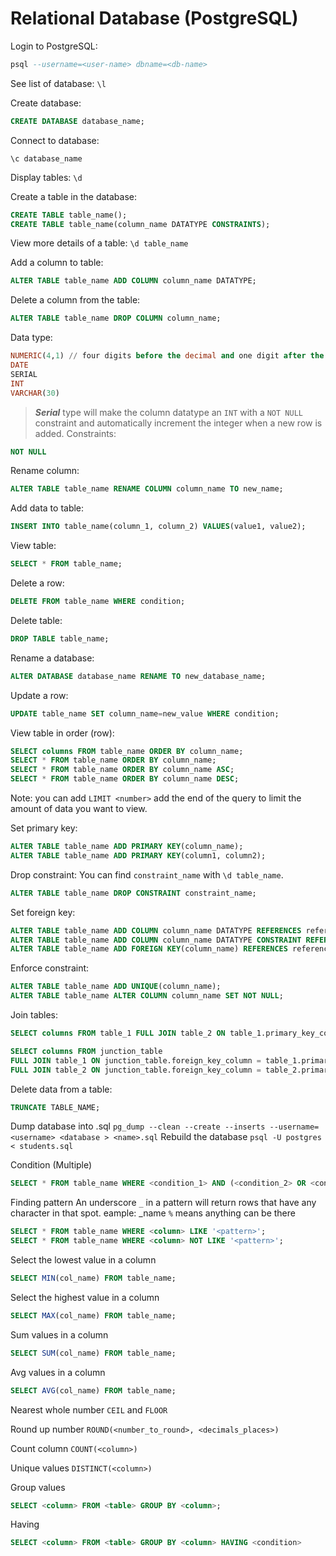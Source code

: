 # Relational Database (PostgreSQL)

Login to PostgreSQL:
```sql
psql --username=<user-name> dbname=<db-name>
```
See list of database:
`
\l
`

Create database:
```sql
CREATE DATABASE database_name;
```
Connect to database:
```
\c database_name
```
Display tables:
`
\d
`

Create a table in the database:
```sql
CREATE TABLE table_name();
CREATE TABLE table_name(column_name DATATYPE CONSTRAINTS);

```
View more details of a table:
`
\d table_name
`

Add a column to table:
```sql
ALTER TABLE table_name ADD COLUMN column_name DATATYPE;
```
Delete a column from the table:
```sql
ALTER TABLE table_name DROP COLUMN column_name;
```
Data type:
```sql
NUMERIC(4,1) // four digits before the decimal and one digit after the decimal
DATE
SERIAL
INT
VARCHAR(30)
```
> ***Serial*** type will make the column datatype an `INT` with a `NOT NULL` constraint and automatically increment the integer when a new row is added.
Constraints:
```sql
NOT NULL
```
Rename column:
```sql
ALTER TABLE table_name RENAME COLUMN column_name TO new_name;
```
Add data to table:
```sql
INSERT INTO table_name(column_1, column_2) VALUES(value1, value2);
```
View table:
```sql
SELECT * FROM table_name;
```
Delete a row:
```sql
DELETE FROM table_name WHERE condition;
```
Delete table:
```sql
DROP TABLE table_name;
```
Rename a database:
```sql
ALTER DATABASE database_name RENAME TO new_database_name;
```
Update a row:
```sql
UPDATE table_name SET column_name=new_value WHERE condition;
```
View table in order (row):
```sql
SELECT columns FROM table_name ORDER BY column_name;
SELECT * FROM table_name ORDER BY column_name;
SELECT * FROM table_name ORDER BY column_name ASC;
SELECT * FROM table_name ORDER BY column_name DESC;
```

Note: you can add `LIMIT <number>` add the end of the query to limit the amount of data you want to view.

Set primary key:
```sql
ALTER TABLE table_name ADD PRIMARY KEY(column_name);
ALTER TABLE table_name ADD PRIMARY KEY(column1, column2);
```
Drop constraint:
You can find `constraint_name` with `\d table_name`.
```sql
ALTER TABLE table_name DROP CONSTRAINT constraint_name;
```
Set foreign key:
```sql
ALTER TABLE table_name ADD COLUMN column_name DATATYPE REFERENCES referenced_table_name(referenced_column_name);
ALTER TABLE table_name ADD COLUMN column_name DATATYPE CONSTRAINT REFERENCES referenced_table_name(referenced_column_name);
ALTER TABLE table_name ADD FOREIGN KEY(column_name) REFERENCES referenced_table(referenced_column);
```
Enforce constraint:
```sql
ALTER TABLE table_name ADD UNIQUE(column_name);
ALTER TABLE table_name ALTER COLUMN column_name SET NOT NULL;
```
Join tables:
```sql
SELECT columns FROM table_1 FULL JOIN table_2 ON table_1.primary_key_column = table_2.foreign_key_column;

SELECT columns FROM junction_table
FULL JOIN table_1 ON junction_table.foreign_key_column = table_1.primary_key_column
FULL JOIN table_2 ON junction_table.foreign_key_column = table_2.primary_key_column;
```

Delete data from a table:
```sql
TRUNCATE TABLE_NAME;
```

Dump database into <name>.sql
`
pg_dump --clean --create --inserts --username=<username> <database > <name>.sql
`
Rebuild the database 
`
psql -U postgres < students.sql
`

Condition (Multiple)
```SQL
SELECT * FROM table_name WHERE <condition_1> AND (<condition_2> OR <condition_2>);
```

Finding pattern
An underscore `_` in a pattern will return rows that have any character in that spot. eample: _name
`%` means anything can be there
```SQL
SELECT * FROM table_name WHERE <column> LIKE '<pattern>';
SELECT * FROM table_name WHERE <column> NOT LIKE '<pattern>';
```

Select the lowest value in a column
```SQL
SELECT MIN(col_name) FROM table_name;
```

Select the highest value in a column
```SQL
SELECT MAX(col_name) FROM table_name;
```

Sum values in a column
```SQL
SELECT SUM(col_name) FROM table_name;
```

Avg values in a column
```SQL
SELECT AVG(col_name) FROM table_name;
```

Nearest whole number `CEIL` and `FLOOR`

Round up number `ROUND(<number_to_round>, <decimals_places>)`

Count column `COUNT(<column>)`

Unique values `DISTINCT(<column>)`

Group values
```SQL
SELECT <column> FROM <table> GROUP BY <column>;
```

Having 
```SQL
SELECT <column> FROM <table> GROUP BY <column> HAVING <condition>
```

